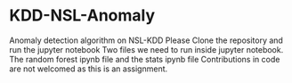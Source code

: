 # KDD-NSL-Anomaly
Anomaly detection algorithm on NSL-KDD
Please Clone the repository and run the jupyter notebook
Two files we need to run inside jupyter notebook. The random forest ipynb file and the stats ipynb file
Contributions in code are not welcomed as this is an assignment.

